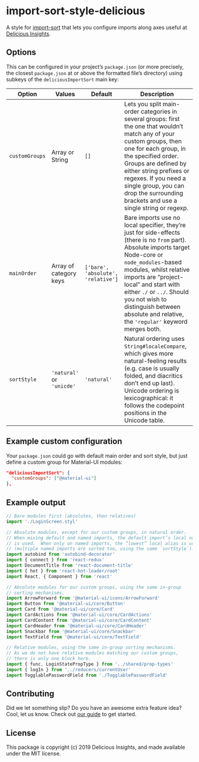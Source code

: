# import-sort-style-delicious

A style for [import-sort](https://github.com/renke/import-sort) that lets you configure imports along axes useful at [Delicious Insights](https://delicious-insights.com/en/).

## Options

This can be configured in your project’s `package.json` (or more precisely, the closest `package.json` at or above the formatted file’s directory) using subkeys of the `deliciousImportSort` main key:

| Option         | Values                    | Default                            | Description                                                                                                                                                                                                                                                                                                                                                   |
| -------------- | ------------------------- | ---------------------------------- | ------------------------------------------------------------------------------------------------------------------------------------------------------------------------------------------------------------------------------------------------------------------------------------------------------------------------------------------------------------- |
| `customGroups` | Array or String           | `[]`                               | Lets you split main-order categories in several groups: first the one that wouldn’t match any of your custom groups, then one for each group, in the specified order. Groups are defined by either string prefixes or regexes. If you need a single group, you can drop the surrounding brackets and use a single string or regexp.                          |
| `mainOrder`    | Array of category keys    | `['bare', 'absolute', 'relative']` | Bare imports use no local specifier, they’re just for side-effects (there is no `from` part).  Absolute imports target Node-core or `node_modules`-based modules, whilst relative imports are “project-local” and start with either `./` or `../`.  Should you not wish to distinguish between absolute and relative, the `'regular'` keyword merges both. |
| `sortStyle`    | `'natural'` or `'unicde'` | `'natural'`                        | Natural ordering uses `String#localeCompare`, which gives more natural-feeling results (e.g. case is usually folded, and diacritics don’t end up last). Unicode ordering is lexicographical: it follows the codepoint positions in the Unicode table.                                                                                                        |

## Example custom configuration

Your `package.json` could go with default main order and sort style, but just define a custom group for Material-UI modules:

```json
"deliciousImportSort": {
  "customGroups": ["@material-ui"]
},
```

## Example output

```js
// Bare modules first (absolutes, then relatives)
import './LoginScreen.styl'

// Absolute modules, except for our custom groups, in natural order.
// When mixing default and named imports, the default import’s local name
// is used.  When only on named imports, the “lowest” local alias is used
// (multiple named imports are sorted too, using the same `sortStyle`).
import autobind from 'autobind-decorator'
import { connect } from 'react-redux'
import DocumentTitle from 'react-document-title'
import { hot } from 'react-hot-loader/root'
import React, { Component } from 'react'

// Absolute modules for our custom groups, using the same in-group
// sorting mechanisms.
import ArrowForward from '@material-ui/icons/ArrowForward'
import Button from '@material-ui/core/Button'
import Card from '@material-ui/core/Card'
import CardActions from '@material-ui/core/CardActions'
import CardContent from '@material-ui/core/CardContent'
import CardHeader from '@material-ui/core/CardHeader'
import Snackbar from '@material-ui/core/Snackbar'
import TextField from '@material-ui/core/TextField'

// Relative modules, using the same in-group sorting mechanisms.
// As we do not have relative modules matching our custom groups,
// there is only one block here.
import { func, LoginStatePropType } from '../shared/prop-types'
import { logIn } from '../reducers/currentUser'
import TogglablePasswordField from './TogglablePasswordField'
```

## Contributing

Did we let something slip?  Do you have an awesome extra feature idea?  Cool, let us know.  Check out [our guide](./CONTRIBUTING.md) to get started.

## License

This package is copyright (c) 2019 Delicious Insights, and made available under the MIT license.
